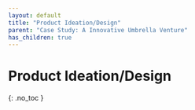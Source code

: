 ```yaml
---
layout: default
title: "Product Ideation/Design"
parent: "Case Study: A Innovative Umbrella Venture"
has_children: true
---
```


# Product Ideation/Design

{: .no_toc }
